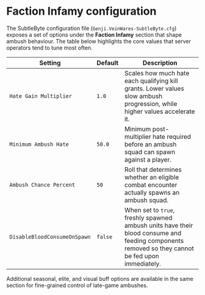 # Faction Infamy configuration

The SubtleByte configuration file (`Genji.VeinWares-SubtleByte.cfg`) exposes a set of
options under the **Faction Infamy** section that shape ambush behaviour. The table
below highlights the core values that server operators tend to tune most often.

| Setting | Default | Description |
| --- | --- | --- |
| `Hate Gain Multiplier` | `1.0` | Scales how much hate each qualifying kill grants. Lower values slow ambush progression, while higher values accelerate it. |
| `Minimum Ambush Hate` | `50.0` | Minimum post-multiplier hate required before an ambush squad can spawn against a player. |
| `Ambush Chance Percent` | `50` | Roll that determines whether an eligible combat encounter actually spawns an ambush squad. |
| `DisableBloodConsumeOnSpawn` | `false` | When set to `true`, freshly spawned ambush units have their blood consume and feeding components removed so they cannot be fed upon immediately. |

Additional seasonal, elite, and visual buff options are available in the same section for
fine-grained control of late-game ambushes.
